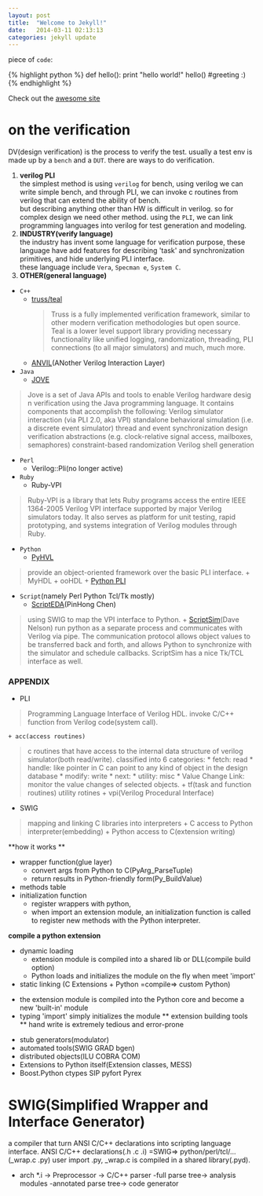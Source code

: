 ```yaml
---
layout: post
title:  "Welcome to Jekyll!"
date:   2014-03-11 02:13:13
categories: jekyll update
---
```


piece of `code`:

{% highlight python %}
def hello():
  print "hello world!"
hello()
#greeting :)
{% endhighlight %}

Check out the [awesome site][site]

[site]: https://randawn.github.io

on the verification
===================
DV(design verification) is the process to verify the test. usually a test env is made up by a `bench` and a `DUT`.
there are ways to do verification.
1. **verilog PLI**  
the simplest method is using `verilog` for bench, using verilog we can write simple bench, and through PLI, we can invoke c routines from verilog that can extend the ability of bench.  
but describing anything other than HW is difficult in verilog. so for complex design we need other method. using the `PLI`, we can link programming languages into verilog for test generation and modeling.
2. **INDUSTRY(verify language)**  
the industry has invent some language for verification purpose, these language have add features for describing 'task' and synchronization primitives, and hide underlying PLI interface.  
these language include `Vera`, `Specman e`, `System C`.  
3. **OTHER(general language)**
* `C++`
    + [truss/teal](www.trusster.com)
        >Truss is a fully implemented verification framework, similar to other   modern verification methodologies but open source. Teal is a lower       level support library providing necessary functionality like unified     logging, randomization, threading, PLI connections (to all major         simulators) and much, much more.
    + [ANVIL](anvil.sourceforge.net)(ANother Verilog Interaction Layer)
* `Java`
    + [JOVE](jove.sourceforge.net)
>Jove is a set of Java APIs and tools to enable Verilog hardware desig    n verification using the Java programming language.
It contains components that accomplish the following: 
Verilog simulator interaction (via PLI 2.0, aka VPI)
standalone behavioral simulation (i.e. a discrete event simulator)
thread and event synchronization
design verification abstractions (e.g. clock-relative signal access,     mailboxes, semaphores)
constraint-based randomization
Verilog shell generation
* `Perl`
    + Verilog::Pli(no longer active)
* `Ruby`
    + Ruby-VPI
>Ruby-VPI is a library that lets Ruby programs access the entire IEEE 1364-2005 Verilog VPI interface supported by major Verilog simulators today. It also serves as platform for unit testing, rapid prototyping, and systems integration of Verilog modules through Ruby.
* `Python`
    + [PyHVL]( pyhvl.sourceforge.net )
>provide an object-oriented framework over the basic PLI interface.
    + MyHDL
    + ooHDL
    + [Python PLI](http://tsheffler.com/software/python/)
* `Script`(namely Perl Python Tcl/Tk mostly)
    + [ScriptEDA](www-cad.eecs.berkeley.edu/~pinhong/scriptEDA)(PinHong Chen)
>using SWIG to map the VPI interface to Python.
    + [ScriptSim](nelsim.com)(Dave Nelson)
>run python as a separate process and communicates with Verilog via pipe. The communication protocol allows object values to be transferred back and forth, and allows Python to synchronize with the simulator and schedule callbacks. ScriptSim has a nice Tk/TCL interface as well.

### APPENDIX
* PLI
>Programming Language Interface of Verilog HDL. 
invoke C/C++ function from Verilog code(system call).

    + acc(access routines)
>c routines that have access to the internal data structure of verilog simulator(both read/write). classified into 6 categories:
        * fetch: read
        * handle: like pointer in C can point to any kind of object in the design database
        * modify: write
        * next: 
        * utility: misc
        * Value Change Link: monitor the value changes of selected objects.
    + tf(task and function routines) 
>utility rotines
    + vpi(Verilog Procedural Interface)

* SWIG
> mapping and linking C libraries into interpreters
    + C access to Python interpreter(embedding)
    + Python access to C(extension writing)

**how it works **
+ wrapper function(glue layer)
    * convert args from Python to C(PyArg_ParseTuple)
    * return results in Python-friendly form(Py_BuildValue)
+ methods table 
+ initialization function
    * register wrappers with python,
    * when import an extension module, an initialization function is called to register new methods with the Python interpreter.

**compile a python extension**
+ dynamic loading
    * extension module is compiled into a shared lib or DLL(compile build option)
    * Python loads and initializes the module on the fly when meet 'import'
+ static linking
(C Extensions + Python =compile=> custom Python)
* the extension module is compiled into the Python core and become a new 'built-in' module
* typing 'import' simply initializes the module
** extension building tools **
hand write is extremely tedious and error-prone
+ stub generators(modulator)
+ automated tools(SWIG GRAD bgen)
+ distributed objects(ILU COBRA COM)
+ Extensions to Python itself(Extension classes, MESS)
+ Boost.Python ctypes SIP pyfort Pyrex

# SWIG(Simplified Wrapper and Interface Generator)
a compiler that turn ANSI C/C++ declarations into scripting language interface.
ANSI C/C++ declarations(.h .c .i) =SWIG=> python/perl/tcl/...(_wrap.c .py)
user import .py, _wrap.c is compiled in a shared library(.pyd).
+ arch
*.i -> Preprocessor -> C/C++ parser -full parse tree-> analysis modules -annotated parse tree-> code generator

